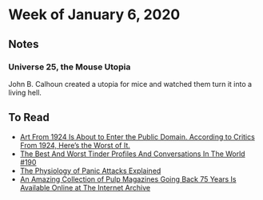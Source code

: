 # Week of January 6, 2020

## Notes

### Universe 25, the Mouse Utopia

John B. Calhoun created a utopia for mice and watched them turn it into a living hell.

## To Read

* [Art From 1924 Is About to Enter the Public Domain. According to Critics From 1924, Here’s the Worst of It.](https://slate.com/culture/2019/12/art-1924-public-domain-worst-according-to-contemporary-critics.html)
* [The Best And Worst Tinder Profiles And Conversations In The World #190](https://www.sickchirpse.com/best-worst-tinder-profiles-conversations-world-190/)
* [The Physiology of Panic Attacks Explained](https://laughingsquid.com/physiology-of-panic-attacks/)
* [An Amazing Collection of Pulp Magazines Going Back 75 Years Is Available Online at The Internet Archive](https://laughingsquid.com/pulp-magazine-archive/)
